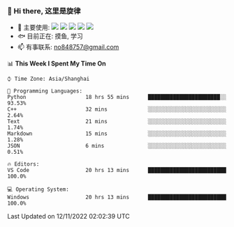 ### 👋 Hi there, 这里是旋律
- 🔭 主要使用: 
![](https://img.shields.io/badge/-Python-3e74a2?style=flat-square&logo=Python&logoColor=fff)
![](https://img.shields.io/badge/-Java-007396?style=flat-square&logo=OpenJDK&logoColor=fff)
![](https://img.shields.io/badge/-Node.js-339933?style=flat-square&logo=Node.js&logoColor=fff)
![](https://img.shields.io/badge/-PostgreSQL-4169e1?style=flat-square&logo=PostgreSQL&logoColor=fff)
![](https://img.shields.io/badge/-VSCode-007acc?style=flat-square&logo=Visual-Studio-Code&logoColor=fff)
- 🐟 目前正在: 摸鱼, 学习
- 📫 有事联系: no848757@gmail.com

<!--START_SECTION:waka-->
📊 **This Week I Spent My Time On** 

```text
⌚︎ Time Zone: Asia/Shanghai

💬 Programming Languages: 
Python                   18 hrs 55 mins      ███████████████████████░░   93.53% 
C++                      32 mins             ░░░░░░░░░░░░░░░░░░░░░░░░░   2.64% 
Text                     21 mins             ░░░░░░░░░░░░░░░░░░░░░░░░░   1.74% 
Markdown                 15 mins             ░░░░░░░░░░░░░░░░░░░░░░░░░   1.28% 
JSON                     6 mins              ░░░░░░░░░░░░░░░░░░░░░░░░░   0.51%

🔥 Editors: 
VS Code                  20 hrs 13 mins      █████████████████████████   100.0%

💻 Operating System: 
Windows                  20 hrs 13 mins      █████████████████████████   100.0%

```


 Last Updated on 12/11/2022 02:02:39 UTC
<!--END_SECTION:waka-->

